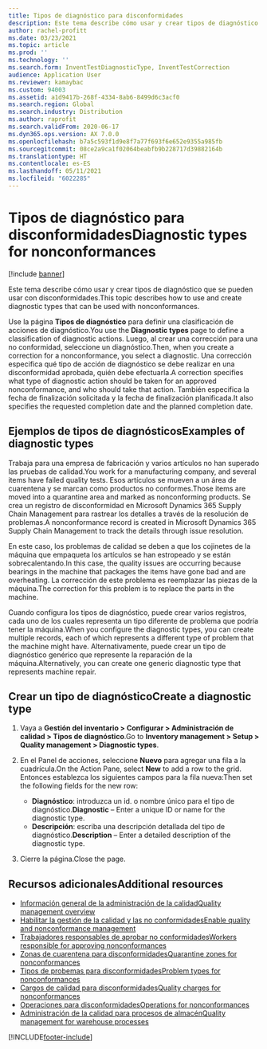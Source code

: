 ```yaml
---
title: Tipos de diagnóstico para disconformidades
description: Este tema describe cómo usar y crear tipos de diagnóstico que se pueden usar con disconformidades.
author: rachel-profitt
ms.date: 03/23/2021
ms.topic: article
ms.prod: ''
ms.technology: ''
ms.search.form: InventTestDiagnosticType, InventTestCorrection
audience: Application User
ms.reviewer: kamaybac
ms.custom: 94003
ms.assetid: a1d9417b-268f-4334-8ab6-8499d6c3acf0
ms.search.region: Global
ms.search.industry: Distribution
ms.author: raprofit
ms.search.validFrom: 2020-06-17
ms.dyn365.ops.version: AX 7.0.0
ms.openlocfilehash: b7a5c593f1d9e8f7a77f693f6e652e9355a985fb
ms.sourcegitcommit: 08ce2a9ca1f02064beabfb9b228717d39882164b
ms.translationtype: HT
ms.contentlocale: es-ES
ms.lasthandoff: 05/11/2021
ms.locfileid: "6022285"
---
```

# <a name="diagnostic-types-for-nonconformances"></a><span data-ttu-id="f09f6-103">Tipos de diagnóstico para disconformidades</span><span class="sxs-lookup"><span data-stu-id="f09f6-103">Diagnostic types for nonconformances</span></span>

[!include [banner](../includes/banner.md)]

<span data-ttu-id="f09f6-104">Este tema describe cómo usar y crear tipos de diagnóstico que se pueden usar con disconformidades.</span><span class="sxs-lookup"><span data-stu-id="f09f6-104">This topic describes how to use and create diagnostic types that can be used with nonconformances.</span></span>

<span data-ttu-id="f09f6-105">Use la página **Tipos de diagnóstico** para definir una clasificación de acciones de diagnóstico.</span><span class="sxs-lookup"><span data-stu-id="f09f6-105">You use the **Diagnostic types** page to define a classification of diagnostic actions.</span></span> <span data-ttu-id="f09f6-106">Luego, al crear una corrección para una no conformidad, seleccione un diagnóstico.</span><span class="sxs-lookup"><span data-stu-id="f09f6-106">Then, when you create a correction for a nonconformance, you select a diagnostic.</span></span> <span data-ttu-id="f09f6-107">Una corrección especifica qué tipo de acción de diagnóstico se debe realizar en una disconformidad aprobada, quién debe efectuarla.</span><span class="sxs-lookup"><span data-stu-id="f09f6-107">A correction specifies what type of diagnostic action should be taken for an approved nonconformance, and who should take that action.</span></span> <span data-ttu-id="f09f6-108">También especifica la fecha de finalización solicitada y la fecha de finalización planificada.</span><span class="sxs-lookup"><span data-stu-id="f09f6-108">It also specifies the requested completion date and the planned completion date.</span></span>

## <a name="examples-of-diagnostic-types"></a><span data-ttu-id="f09f6-109">Ejemplos de tipos de diagnósticos</span><span class="sxs-lookup"><span data-stu-id="f09f6-109">Examples of diagnostic types</span></span>

<span data-ttu-id="f09f6-110">Trabaja para una empresa de fabricación y varios artículos no han superado las pruebas de calidad.</span><span class="sxs-lookup"><span data-stu-id="f09f6-110">You work for a manufacturing company, and several items have failed quality tests.</span></span> <span data-ttu-id="f09f6-111">Esos artículos se mueven a un área de cuarentena y se marcan como productos no conformes.</span><span class="sxs-lookup"><span data-stu-id="f09f6-111">Those items are moved into a quarantine area and marked as nonconforming products.</span></span> <span data-ttu-id="f09f6-112">Se crea un registro de disconformidad en Microsoft Dynamics 365 Supply Chain Management para rastrear los detalles a través de la resolución de problemas.</span><span class="sxs-lookup"><span data-stu-id="f09f6-112">A nonconformance record is created in Microsoft Dynamics 365 Supply Chain Management to track the details through issue resolution.</span></span>

<span data-ttu-id="f09f6-113">En este caso, los problemas de calidad se deben a que los cojinetes de la máquina que empaqueta los artículos se han estropeado y se están sobrecalentando.</span><span class="sxs-lookup"><span data-stu-id="f09f6-113">In this case, the quality issues are occurring because bearings in the machine that packages the items have gone bad and are overheating.</span></span> <span data-ttu-id="f09f6-114">La corrección de este problema es reemplazar las piezas de la máquina.</span><span class="sxs-lookup"><span data-stu-id="f09f6-114">The correction for this problem is to replace the parts in the machine.</span></span>

<span data-ttu-id="f09f6-115">Cuando configura los tipos de diagnóstico, puede crear varios registros, cada uno de los cuales representa un tipo diferente de problema que podría tener la máquina.</span><span class="sxs-lookup"><span data-stu-id="f09f6-115">When you configure the diagnostic types, you can create multiple records, each of which represents a different type of problem that the machine might have.</span></span> <span data-ttu-id="f09f6-116">Alternativamente, puede crear un tipo de diagnóstico genérico que represente la reparación de la máquina.</span><span class="sxs-lookup"><span data-stu-id="f09f6-116">Alternatively, you can create one generic diagnostic type that represents machine repair.</span></span>

## <a name="create-a-diagnostic-type"></a><span data-ttu-id="f09f6-117">Crear un tipo de diagnóstico</span><span class="sxs-lookup"><span data-stu-id="f09f6-117">Create a diagnostic type</span></span>

1. <span data-ttu-id="f09f6-118">Vaya a **Gestión del inventario \> Configurar \> Administración de calidad \> Tipos de diagnóstico**.</span><span class="sxs-lookup"><span data-stu-id="f09f6-118">Go to **Inventory management \> Setup \> Quality management \> Diagnostic types**.</span></span>
1. <span data-ttu-id="f09f6-119">En el Panel de acciones, seleccione **Nuevo** para agregar una fila a la cuadrícula.</span><span class="sxs-lookup"><span data-stu-id="f09f6-119">On the Action Pane, select **New** to add a row to the grid.</span></span> <span data-ttu-id="f09f6-120">Entonces establezca los siguientes campos para la fila nueva:</span><span class="sxs-lookup"><span data-stu-id="f09f6-120">Then set the following fields for the new row:</span></span>

    - <span data-ttu-id="f09f6-121">**Diagnóstico**: introduzca un id. o nombre único para el tipo de diagnóstico.</span><span class="sxs-lookup"><span data-stu-id="f09f6-121">**Diagnostic** – Enter a unique ID or name for the diagnostic type.</span></span>
    - <span data-ttu-id="f09f6-122">**Descripción**: escriba una descripción detallada del tipo de diagnóstico.</span><span class="sxs-lookup"><span data-stu-id="f09f6-122">**Description** – Enter a detailed description of the diagnostic type.</span></span>

1. <span data-ttu-id="f09f6-123">Cierre la página.</span><span class="sxs-lookup"><span data-stu-id="f09f6-123">Close the page.</span></span>

## <a name="additional-resources"></a><span data-ttu-id="f09f6-124">Recursos adicionales</span><span class="sxs-lookup"><span data-stu-id="f09f6-124">Additional resources</span></span>

- [<span data-ttu-id="f09f6-125">Información general de la administración de la calidad</span><span class="sxs-lookup"><span data-stu-id="f09f6-125">Quality management overview</span></span>](quality-management-processes.md)
- [<span data-ttu-id="f09f6-126">Habilitar la gestión de la calidad y las no conformidades</span><span class="sxs-lookup"><span data-stu-id="f09f6-126">Enable quality and nonconformance management</span></span>](enable-quality-management.md)
- [<span data-ttu-id="f09f6-127">Trabajadores responsables de aprobar no conformidades</span><span class="sxs-lookup"><span data-stu-id="f09f6-127">Workers responsible for approving nonconformances</span></span>](quality-responsible-workers.md)
- [<span data-ttu-id="f09f6-128">Zonas de cuarentena para disconformidades</span><span class="sxs-lookup"><span data-stu-id="f09f6-128">Quarantine zones for nonconformances</span></span>](quality-quarantine-zones.md)
- [<span data-ttu-id="f09f6-129">Tipos de probemas para disconformidades</span><span class="sxs-lookup"><span data-stu-id="f09f6-129">Problem types for nonconformances</span></span>](quality-problem-types.md)
- [<span data-ttu-id="f09f6-130">Cargos de calidad para disconformidades</span><span class="sxs-lookup"><span data-stu-id="f09f6-130">Quality charges for nonconformances</span></span>](quality-charges.md)
- [<span data-ttu-id="f09f6-131">Operaciones para disconformidades</span><span class="sxs-lookup"><span data-stu-id="f09f6-131">Operations for nonconformances</span></span>](quality-operations.md)
- [<span data-ttu-id="f09f6-132">Administración de la calidad para procesos de almacén</span><span class="sxs-lookup"><span data-stu-id="f09f6-132">Quality management for warehouse processes</span></span>](quality-management-for-warehouses-processes.md)

[!INCLUDE[footer-include](../../includes/footer-banner.md)]
